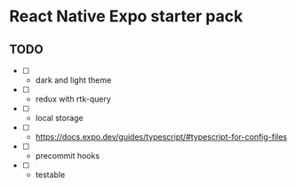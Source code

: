 # React Native Expo starter pack

## TODO

- [ ] - dark and light theme
- [ ] - redux with rtk-query
- [ ] - local storage
- [ ] - https://docs.expo.dev/guides/typescript/#typescript-for-config-files
- [ ] - precommit hooks
- [ ] - testable
